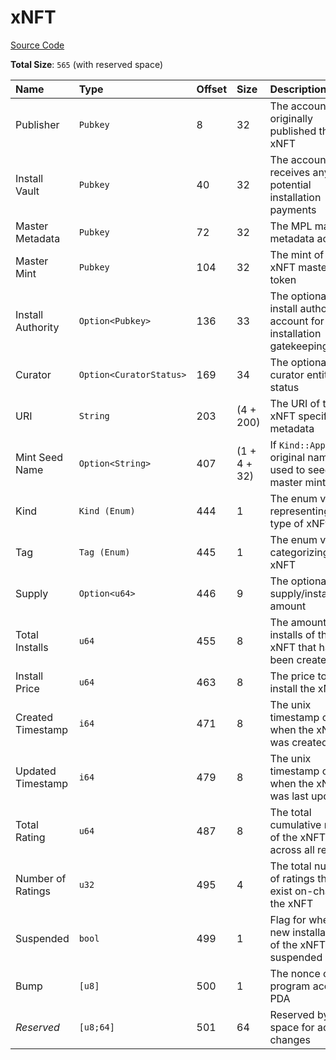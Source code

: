 # xNFT

[Source Code](https://github.com/coral-xyz/xnft/blob/master/programs/xnft/src/state/xnft.rs)

**Total Size**: `565` (with reserved space)

| Name              | Type                    | Offset | Size         | Description                                                         |
| :---------------- | :---------------------- | :----- | :----------- | :------------------------------------------------------------------ |
| Publisher         | `Pubkey`                | 8      | 32           | The account that originally published the xNFT                      |
| Install Vault     | `Pubkey`                | 40     | 32           | The account that receives any potential installation payments       |
| Master Metadata   | `Pubkey`                | 72     | 32           | The MPL master metadata account                                     |
| Master Mint       | `Pubkey`                | 104    | 32           | The mint of the xNFT master token                                   |
| Install Authority | `Option<Pubkey>`        | 136    | 33           | The optional install authority account for installation gatekeeping |
| Curator           | `Option<CuratorStatus>` | 169    | 34           | The optional curator entity status                                  |
| URI               | `String`                | 203    | (4 + 200)    | The URI of the xNFT specific metadata                               |
| Mint Seed Name    | `Option<String>`        | 407    | (1 + 4 + 32) | If `Kind::App`, the original name used to seed the master mint      |
| Kind              | `Kind (Enum)`           | 444    | 1            | The enum variant representing the type of xNFt                      |
| Tag               | `Tag (Enum)`            | 445    | 1            | The enum variant categorizing the xNFT                              |
| Supply            | `Option<u64>`           | 446    | 9            | The optional fixed supply/installation amount                       |
| Total Installs    | `u64`                   | 455    | 8            | The amount of installs of the xNFT that have been created           |
| Install Price     | `u64`                   | 463    | 8            | The price to install the xNFT                                       |
| Created Timestamp | `i64`                   | 471    | 8            | The unix timestamp of when the xNFT was created                     |
| Updated Timestamp | `i64`                   | 479    | 8            | The unix timestamp of when the xNFT was last updated                |
| Total Rating      | `u64`                   | 487    | 8            | The total cumulative rating of the xNFT across all reviews          |
| Number of Ratings | `u32`                   | 495    | 4            | The total number of ratings that exist on-chain for the xNFT        |
| Suspended         | `bool`                  | 499    | 1            | Flag for whether new installations of the xNFT are suspended        |
| Bump              | `[u8]`                  | 500    | 1            | The nonce of the program account PDA                                |
| _Reserved_        | `[u8;64]`               | 501    | 64           | Reserved byte space for additive changes                            |

